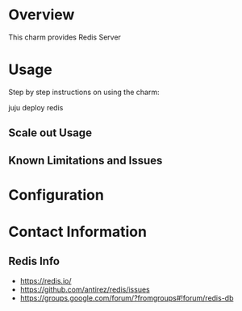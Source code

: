 # Overview

This charm provides Redis Server

# Usage

Step by step instructions on using the charm:

juju deploy redis

## Scale out Usage


## Known Limitations and Issues


# Configuration


# Contact Information


## Redis Info

  - https://redis.io/
  - https://github.com/antirez/redis/issues
  - https://groups.google.com/forum/?fromgroups#!forum/redis-db

